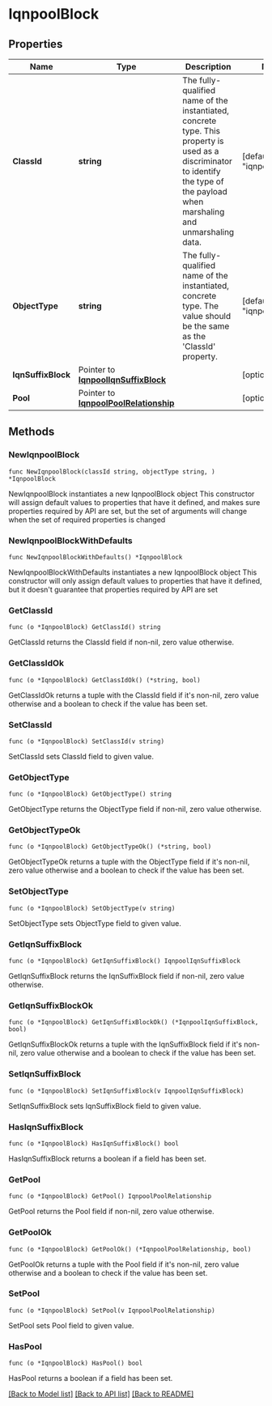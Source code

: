 # IqnpoolBlock

## Properties

Name | Type | Description | Notes
------------ | ------------- | ------------- | -------------
**ClassId** | **string** | The fully-qualified name of the instantiated, concrete type. This property is used as a discriminator to identify the type of the payload when marshaling and unmarshaling data. | [default to "iqnpool.Block"]
**ObjectType** | **string** | The fully-qualified name of the instantiated, concrete type. The value should be the same as the &#39;ClassId&#39; property. | [default to "iqnpool.Block"]
**IqnSuffixBlock** | Pointer to [**IqnpoolIqnSuffixBlock**](IqnpoolIqnSuffixBlock.md) |  | [optional] 
**Pool** | Pointer to [**IqnpoolPoolRelationship**](IqnpoolPoolRelationship.md) |  | [optional] 

## Methods

### NewIqnpoolBlock

`func NewIqnpoolBlock(classId string, objectType string, ) *IqnpoolBlock`

NewIqnpoolBlock instantiates a new IqnpoolBlock object
This constructor will assign default values to properties that have it defined,
and makes sure properties required by API are set, but the set of arguments
will change when the set of required properties is changed

### NewIqnpoolBlockWithDefaults

`func NewIqnpoolBlockWithDefaults() *IqnpoolBlock`

NewIqnpoolBlockWithDefaults instantiates a new IqnpoolBlock object
This constructor will only assign default values to properties that have it defined,
but it doesn't guarantee that properties required by API are set

### GetClassId

`func (o *IqnpoolBlock) GetClassId() string`

GetClassId returns the ClassId field if non-nil, zero value otherwise.

### GetClassIdOk

`func (o *IqnpoolBlock) GetClassIdOk() (*string, bool)`

GetClassIdOk returns a tuple with the ClassId field if it's non-nil, zero value otherwise
and a boolean to check if the value has been set.

### SetClassId

`func (o *IqnpoolBlock) SetClassId(v string)`

SetClassId sets ClassId field to given value.


### GetObjectType

`func (o *IqnpoolBlock) GetObjectType() string`

GetObjectType returns the ObjectType field if non-nil, zero value otherwise.

### GetObjectTypeOk

`func (o *IqnpoolBlock) GetObjectTypeOk() (*string, bool)`

GetObjectTypeOk returns a tuple with the ObjectType field if it's non-nil, zero value otherwise
and a boolean to check if the value has been set.

### SetObjectType

`func (o *IqnpoolBlock) SetObjectType(v string)`

SetObjectType sets ObjectType field to given value.


### GetIqnSuffixBlock

`func (o *IqnpoolBlock) GetIqnSuffixBlock() IqnpoolIqnSuffixBlock`

GetIqnSuffixBlock returns the IqnSuffixBlock field if non-nil, zero value otherwise.

### GetIqnSuffixBlockOk

`func (o *IqnpoolBlock) GetIqnSuffixBlockOk() (*IqnpoolIqnSuffixBlock, bool)`

GetIqnSuffixBlockOk returns a tuple with the IqnSuffixBlock field if it's non-nil, zero value otherwise
and a boolean to check if the value has been set.

### SetIqnSuffixBlock

`func (o *IqnpoolBlock) SetIqnSuffixBlock(v IqnpoolIqnSuffixBlock)`

SetIqnSuffixBlock sets IqnSuffixBlock field to given value.

### HasIqnSuffixBlock

`func (o *IqnpoolBlock) HasIqnSuffixBlock() bool`

HasIqnSuffixBlock returns a boolean if a field has been set.

### GetPool

`func (o *IqnpoolBlock) GetPool() IqnpoolPoolRelationship`

GetPool returns the Pool field if non-nil, zero value otherwise.

### GetPoolOk

`func (o *IqnpoolBlock) GetPoolOk() (*IqnpoolPoolRelationship, bool)`

GetPoolOk returns a tuple with the Pool field if it's non-nil, zero value otherwise
and a boolean to check if the value has been set.

### SetPool

`func (o *IqnpoolBlock) SetPool(v IqnpoolPoolRelationship)`

SetPool sets Pool field to given value.

### HasPool

`func (o *IqnpoolBlock) HasPool() bool`

HasPool returns a boolean if a field has been set.


[[Back to Model list]](../README.md#documentation-for-models) [[Back to API list]](../README.md#documentation-for-api-endpoints) [[Back to README]](../README.md)


